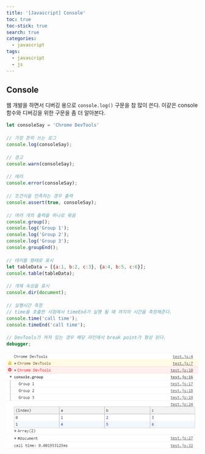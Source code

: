 ```yaml
---
title: '[Javascript] Console'
toc: true
toc-stick: true
search: true
categories:
  - javascript
tags:
  - javascript
  - js
---
```


## Console  

웹 개발을 하면서 디버깅 용으로 ```console.log()``` 구문을 참 많이 쓴다. 
이같은 console 함수와 디버깅을 위한 구문을 좀 더 알아본다.

``` js
let consoleSay = 'Chrome DevTools'

// 가장 흔히 쓰는 로그
console.log(consoleSay);

// 경고
console.warn(consoleSay);

// 에러
console.error(consoleSay);

// 조건식을 만족하는 경우 출력
console.assert(true, consoleSay);

// 여러 개의 출력을 하나로 묶음
console.group();
console.log('Group 1');
console.log('Group 2');
console.log('Group 3');
console.groupEnd();

// 테이블 형태로 표시
let tableData = [{a:1, b:2, c:3}, {a:4, b:5, c:6}];
console.table(tableData);

// 개체 속성을 표시
console.dir(document);

// 실행시간 측정
// time을 호출한 시점에서 timeEnd가 실행 될 때 까지의 시간을 측정해준다.
console.time('call time');
console.timeEnd('call time');

// DevTools가 켜져 있는 경우 해당 라인에서 break point가 형성 된다.
debugger;
```

![console](/assets/images/javascript/console.png)